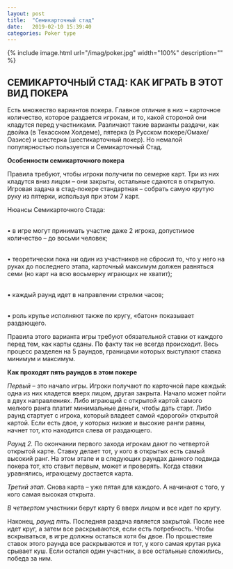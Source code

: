 ```yaml
---
layout: post
title:  "Семикарточный стад"
date:   2019-02-10 15:39:40
categories: Poker type
---
```


{% include image.html url="/imag/poker.jpg" width="100%" description="" %}

## СЕМИКАРТОЧНЫЙ СТАД: КАК ИГРАТЬ В ЭТОТ ВИД ПОКЕРА

Есть множество вариантов покера. Главное отличие в них – карточное количество, которое раздается игрокам, и то, какой стороной они кладутся перед участниками. Различают такие варианты раздачи, как двойка (в Техасском Холдеме), пятерка (в Русском покере/Омахе/Оазисе) и шестерка (шестикарточный покер). Но немалой популярностью пользуется и Семикарточный Стад. 

<strong>Особенности семикарточного покера</strong>

Правила требуют, чтобы игроки получили по семерке карт. Три из них кладутся вниз лицом – они закрыты, остальные сдаются в открытую. Игровая задача в стад-покере стандартная – собрать самую крутую руку из пятерки, используя при этом 7 карт.

Нюансы Семикарточного Стада:

<br>•	в игре могут принимать участие даже 2 игрока, допустимое количество – до восьми человек;

<br>•	теоретически пока ни один из участников не сбросил то, что у него на руках до последнего этапа, карточный максимум должен равняться семи (но карт на всю восьмерку играющих не хватит);

<br>•	каждый раунд идет в направлении стрелки часов;

<br>•	роль крупье исполняют также по кругу, «батон» показывает раздающего.

Правила этого варианта игры требуют обязательной ставки от каждого перед тем, как карты сданы. По факту так не всегда происходит. Весь процесс разделен на 5 раундов, границами которых выступают ставка минимум и максимум. 

<strong>Как проходят пять раундов в этом покере</strong>


<i>Первый</i> – это начало игры. Игроки получают по карточной паре каждый: одна из них кладется вверх лицом, другая закрыта. Начало может пойти в двух направлениях. Либо играющий с открытой картой самого мелкого ранга платит минимальные деньги, чтобы дать старт. Либо раунд стартует с игрока, который владеет самой «дорогой» открытой картой. Если есть двое, у которых низкие и высокие ранги равны, начнет тот, кто находится слева от раздающего.


<i>Раунд 2.</i> По окончании первого захода игрокам дают по четвертой открытой карте. Ставку делает тот, у кого в открытых есть самый высокий ранг. На этом этапе и в следующих раундах данного подвида покера тот, кто ставит первым, может и проверять. Когда ставки уравнялись, играющему достается карта.


<i>Третий этап.</i> Снова карта – уже пятая для каждого. А начинают с того, у кого самая высокая открыта.


<i>В четвертом</i> участники берут карту 6 вверх лицом и все идет по кругу.


Наконец, <i>раунд пять.</i> Последняя раздача является закрытой. После нее идет круг, а затем все раскрываются, если есть потребность. Чтобы вскрываться, в игре должны остаться хотя бы двое. По прошествие ставок этого раунда все раскрываются и тот, у кого самая крутая рука срывает куш. Если остался один участник, а все остальные сложились, победа за ним. 
